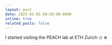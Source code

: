 ```yaml
---
layout: post
date: 2025-01-03 09:59:00-0400
inline: true
related_posts: false
---
```


I started visiting the PEACH lab at ETH Zurich :snowman: :snowflake:
